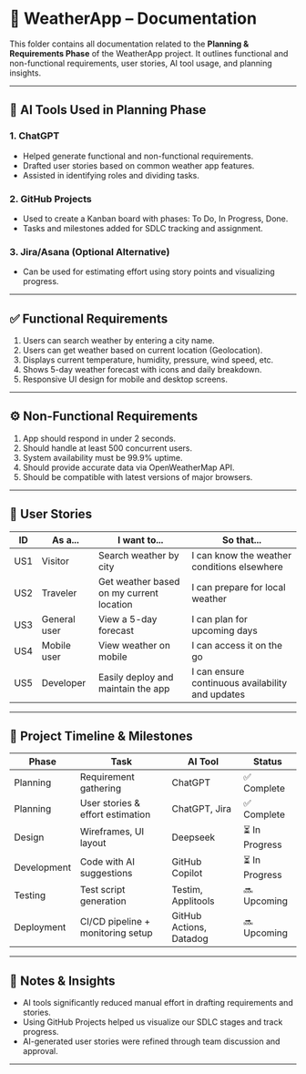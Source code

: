# 📘 WeatherApp – Documentation

This folder contains all documentation related to the **Planning & Requirements Phase** of the WeatherApp project. It outlines functional and non-functional requirements, user stories, AI tool usage, and planning insights.

---

## 🧠 AI Tools Used in Planning Phase

### 1. **ChatGPT**
- Helped generate functional and non-functional requirements.
- Drafted user stories based on common weather app features.
- Assisted in identifying roles and dividing tasks.

### 2. **GitHub Projects**
- Used to create a Kanban board with phases: To Do, In Progress, Done.
- Tasks and milestones added for SDLC tracking and assignment.

### 3. **Jira/Asana** (Optional Alternative)
- Can be used for estimating effort using story points and visualizing progress.

---

## ✅ Functional Requirements

1. Users can search weather by entering a city name.
2. Users can get weather based on current location (Geolocation).
3. Displays current temperature, humidity, pressure, wind speed, etc.
4. Shows 5-day weather forecast with icons and daily breakdown.
5. Responsive UI design for mobile and desktop screens.

---

## ⚙️ Non-Functional Requirements

1. App should respond in under 2 seconds.
2. Should handle at least 500 concurrent users.
3. System availability must be 99.9% uptime.
4. Should provide accurate data via OpenWeatherMap API.
5. Should be compatible with latest versions of major browsers.

---

## 🧾 User Stories

| ID  | As a...          | I want to...                                 | So that...                                      |
|-----|------------------|----------------------------------------------|-------------------------------------------------|
| US1 | Visitor          | Search weather by city                       | I can know the weather conditions elsewhere     |
| US2 | Traveler         | Get weather based on my current location     | I can prepare for local weather                 |
| US3 | General user     | View a 5-day forecast                        | I can plan for upcoming days                    |
| US4 | Mobile user      | View weather on mobile                       | I can access it on the go                       |
| US5 | Developer        | Easily deploy and maintain the app           | I can ensure continuous availability and updates|

---

## 🧭 Project Timeline & Milestones

| Phase       | Task                                   | AI Tool                 | Status       
|-------------|----------------------------------------|-------------------------|-----------------|
| Planning    | Requirement gathering                  | ChatGPT                 | ✅ Complete    |
| Planning    | User stories & effort estimation       | ChatGPT, Jira           | ✅ Complete    |
| Design      | Wireframes, UI layout                  | Deepseek                | ⏳ In Progress |
| Development | Code with AI suggestions               | GitHub Copilot          | ⏳ In Progress |
| Testing     | Test script generation                 | Testim, Applitools      | 🔜 Upcoming    |
| Deployment  | CI/CD pipeline + monitoring setup      | GitHub Actions, Datadog | 🔜 Upcoming    |

---

## 🧩 Notes & Insights

- AI tools significantly reduced manual effort in drafting requirements and stories.
- Using GitHub Projects helped us visualize our SDLC stages and track progress.
- AI-generated user stories were refined through team discussion and approval.

---


